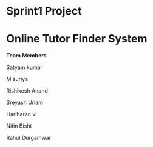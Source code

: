 # **Sprint1 Project**

# **Online Tutor Finder System**

**Team Members**

Satyam kumar 

M suriya

Rishikesh Anand

Sreyash Urlam

Hariharan vl

Nitin Bisht

Rahul Durgamwar 
